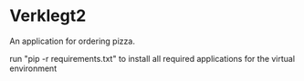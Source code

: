 # Verklegt2
An application for ordering pizza.


run "pip -r requirements.txt" to install all required 
applications for the virtual environment
